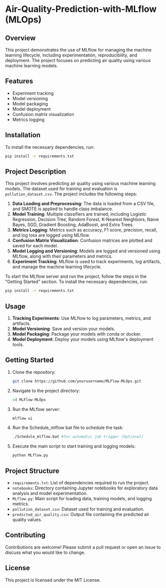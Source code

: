 # Air-Quality-Prediction-with-MLflow (MLOps)

## Overview
This project demonstrates the use of MLflow for managing the machine learning lifecycle, including experimentation, reproducibility, and deployment. The project focuses on predicting air quality using various machine learning models.

## Features
- Experiment tracking
- Model versioning
- Model packaging
- Model deployment
- Confusion matrix visualization
- Metrics logging

## Installation
To install the necessary dependencies, run:
```bash
pip install -r requirements.txt
```

## Project Description
This project involves predicting air quality using various machine learning models. The dataset used for training and evaluation is `pollution_dataset.csv`. The project includes the following steps:

1. **Data Loading and Preprocessing**: The data is loaded from a CSV file, and SMOTE is applied to handle class imbalance.
2. **Model Training**: Multiple classifiers are trained, including Logistic Regression, Decision Tree, Random Forest, K-Nearest Neighbors, Naive Bayes, SGD, Gradient Boosting, AdaBoost, and Extra Trees.
3. **Metrics Logging**: Metrics such as accuracy, F1 score, precision, recall, and log loss are logged using MLflow.
4. **Confusion Matrix Visualization**: Confusion matrices are plotted and saved for each model.
5. **Model Logging and Versioning**: Models are logged and versioned using MLflow, along with their parameters and metrics.
6. **Experiment Tracking**: MLflow is used to track experiments, log artifacts, and manage the machine learning lifecycle.

To start the MLflow server and run the project, follow the steps in the "Getting Started" section.
To install the necessary dependencies, run:
```bash
pip install -r requirements.txt
```

## Usage
1. **Tracking Experiments**: Use MLflow to log parameters, metrics, and artifacts.
2. **Model Versioning**: Save and version your models.
3. **Model Packaging**: Package your models with conda or docker.
4. **Model Deployment**: Deploy your models using MLflow's deployment tools.

## Getting Started
1. Clone the repository:
    ```bash
    git clone https://github.com/yourusername/MLFlow-MLOps.git
    ```
2. Navigate to the project directory:
    ```bash
    cd MLFlow-MLOps
    ```
3. Run the MLflow server:
    ```bash
    mlflow ui
    ```
3. Run the Schedule_mlflow bat file to schedule the task:
    ```bash
    ./Schedule_mlflow.bat #for automatic job trigger (Optional)
    ```
4. Execute the main script to start training and logging models:
    ```bash
    python MLflow.py
    ```

## Project Structure
- `requirements.txt`: List of dependencies required to run the project.
- `notebooks`: Directory containing Jupyter notebooks for exploratory data analysis and model experimentation.
- `MLflow.py`: Main script for loading data, training models, and logging metrics.
- `pollution_dataset.csv`: Dataset used for training and evaluation.
- `predicted_air_quality.csv`: Output file containing the predicted air quality values.

## Contributing
Contributions are welcome! Please submit a pull request or open an issue to discuss what you would like to change.

## License
This project is licensed under the MIT License.

